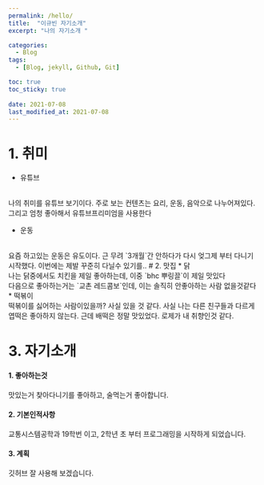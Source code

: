 ```yaml
---
permalink: /hello/
title:  "이규빈 자기소개"
excerpt: "나의 자기소개 "

categories:
  - Blog
tags:
  - [Blog, jekyll, Github, Git]

toc: true
toc_sticky: true
 
date: 2021-07-08
last_modified_at: 2021-07-08
---
```


# 1. 취미
  * 유튜브
  <br>
  나의 취미를 유튜브 보기이다. 주로 보는 컨텐츠는 요리, 운동, 음악으로 나누어져있다. 그리고 엄청 좋아해서 유튜브프리미엄을 사용한다
  
  * 운동
  <br>
  요즘 하고있는 운동은 유도이다. 근 무려 `3개월`간 안하다가 다시 엊그제 부터 다니기 시작했다. 이번에는 제발 꾸준히 다닐수 있기를..
# 2. 맛집
  * 닭
  <br> 
  나는 닭중에서도 치킨을 제일 좋아하는데, 이중 `bhc 뿌링끌`이 제일 맛있다 <br>
  다음으로 좋아하는거는 `교촌 레드콤보`인데, 이는 솔직히 안좋아하는 사람 없을것같다
  * 떡볶이<br>
  떡볶이를 싫어하는 사람이있을까? 사실 있을 것 같다. 사실 나는 다른 친구들과 다르게 엽떡은 좋아하지 않는다. 근데 배떡은 정말 맛있었다.
  로제가 내 취향인것 같다.
  <br>
  

# 3. 자기소개
#### 1. 좋아하는것 
맛있는거 찾아다니기를 좋아하고, 술먹는거 좋아합니다.
#### 2. 기본인적사항
교통시스템공학과 19학번 이고, 2학년 초 부터 프로그래밍을 시작하게 되었습니다.
#### 3. 계획
깃허브 잘 사용해 보겠습니다.




